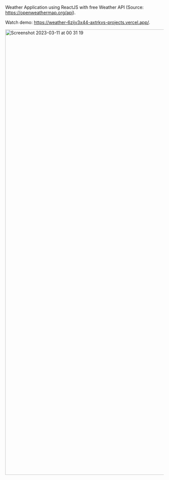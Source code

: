 Weather Application using ReactJS with free Weather API (Source: https://openweathermap.org/api).

Watch demo: https://weather-6zijv3x44-axtrkvs-projects.vercel.app/.

<img width="1415" alt="Screenshot 2023-03-11 at 00 31 19" src="https://user-images.githubusercontent.com/112809121/224440555-e7f0114a-4c0b-4f5f-9e9d-b9ae0c1e9be4.png">
